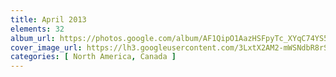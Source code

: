 ```yaml
---
title: April 2013
elements: 32
album_url: https://photos.google.com/album/AF1QipO1AazHSFpyTc_XYqC74YS5cMsZpwB6YV2gMe_R
cover_image_url: https://lh3.googleusercontent.com/3LxtX2AM2-mWSNdbR8rSHNdU28w-lIWKqo6jUQz9V9i7h1m2N9XSUAoLvX3h3Fo3eEAdRnGA-xuCi09B59S5kjuI_CW1_1ezQKsqxgMZPrQbTruKV0feGWIpJE6Ld7XWkTlW3m_UZqNRyuvzvGah3aFaGS8M0d213qrZfdG2fYQOnaF-Nnyzdn-83xyDT8NYgxz0nImp54Y9dKS-gQFRkSX3m-Y_z9Gkd2t4WPzfDyINs_4SeRX2n_kfRHH47xcKAClS1JkU-Q0D1Q6gto-nRgVEaGKjkHLaWKJw6_4JpS8eqDi0TmA0JZTp7vR_coQxki59F6Bl0A46Bo4QQDQRPb-R5O5U2_cbLzcTR62bgJkHGydCh_CXYy81IikdXEW94fkb86duONwYj8d1EKq3jw4FLSlWwHKpUJA-2Txc-lFT9tMftN2nFlolyzokDJOdreRtXHXeOdo4a5a71m_KEWMtn8iDs0zfkai8BtK_BT_Vwqo5Cr5eMTI3KOZxdX533Eg8wkretIda2J4jX9F1OlbtZzO8IyrZ04_9JPDGJnEUqJ7f8Kl59bPhnck45rVs-kzE3eG3p3eBFDzcROf4vMHx88sRSirPaCEu8vHYjaEYClE1g0KIfT9eCiPk2QzwRkwEwWxFjOuUiETmdCygbHmumw=s195-p-k-no
categories: [ North America, Canada ]
---
```

